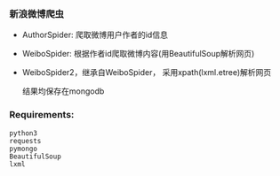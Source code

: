 ### 新浪微博爬虫

- AuthorSpider: 爬取微博用户作者的id信息

- WeiboSpider: 根据作者id爬取微博内容(用BeautifulSoup解析网页)

- WeiboSpider2，继承自WeiboSpider， 采用xpath(lxml.etree)解析网页

  结果均保存在mongodb

### Requirements:

```
python3
requests
pymongo
BeautifulSoup
lxml
```

